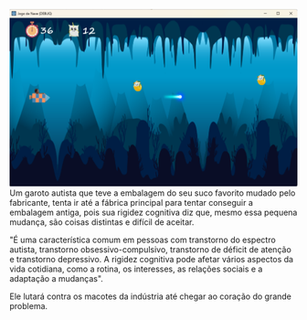 ![](https://github.com/tutorfree/LeleGames/blob/main/leleGames.png)
Um garoto autista que teve a embalagem do seu suco favorito mudado pelo fabricante, tenta ir
até a fábrica principal para tentar conseguir a embalagem antiga, pois sua rigidez cognitiva
diz que, mesmo essa pequena mudança, são coisas distintas e difícil de aceitar.

"É uma característica comum em pessoas com transtorno do espectro autista, transtorno obsessivo-compulsivo,
transtorno de déficit de atenção e transtorno depressivo. A rigidez cognitiva pode afetar vários aspectos 
da vida cotidiana, como a rotina, os interesses, as relações sociais e a adaptação a mudanças".

Ele lutará contra os macotes da indústria até chegar ao coração do grande problema.
